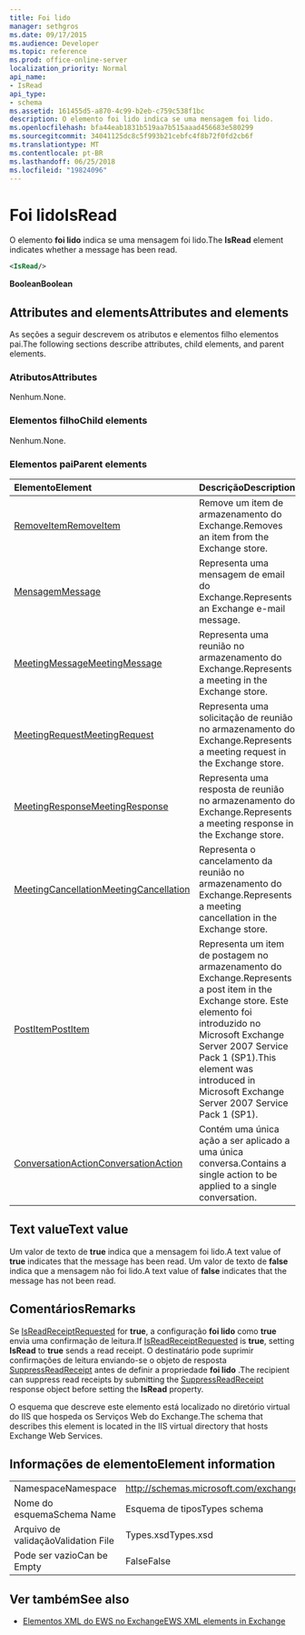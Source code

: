 ```yaml
---
title: Foi lido
manager: sethgros
ms.date: 09/17/2015
ms.audience: Developer
ms.topic: reference
ms.prod: office-online-server
localization_priority: Normal
api_name:
- IsRead
api_type:
- schema
ms.assetid: 161455d5-a870-4c99-b2eb-c759c538f1bc
description: O elemento foi lido indica se uma mensagem foi lido.
ms.openlocfilehash: bfa44eab1831b519aa7b515aaad456683e580299
ms.sourcegitcommit: 34041125dc8c5f993b21cebfc4f8b72f0fd2cb6f
ms.translationtype: MT
ms.contentlocale: pt-BR
ms.lasthandoff: 06/25/2018
ms.locfileid: "19824096"
---
```

# <a name="isread"></a><span data-ttu-id="da854-103">Foi lido</span><span class="sxs-lookup"><span data-stu-id="da854-103">IsRead</span></span>

<span data-ttu-id="da854-104">O elemento **foi lido** indica se uma mensagem foi lido.</span><span class="sxs-lookup"><span data-stu-id="da854-104">The **IsRead** element indicates whether a message has been read.</span></span> 
  
```XML
<IsRead/>
```

 <span data-ttu-id="da854-105">**Boolean**</span><span class="sxs-lookup"><span data-stu-id="da854-105">**Boolean**</span></span>
## <a name="attributes-and-elements"></a><span data-ttu-id="da854-106">Attributes and elements</span><span class="sxs-lookup"><span data-stu-id="da854-106">Attributes and elements</span></span>

<span data-ttu-id="da854-107">As seções a seguir descrevem os atributos e elementos filho elementos pai.</span><span class="sxs-lookup"><span data-stu-id="da854-107">The following sections describe attributes, child elements, and parent elements.</span></span>
  
### <a name="attributes"></a><span data-ttu-id="da854-108">Atributos</span><span class="sxs-lookup"><span data-stu-id="da854-108">Attributes</span></span>

<span data-ttu-id="da854-109">Nenhum.</span><span class="sxs-lookup"><span data-stu-id="da854-109">None.</span></span>
  
### <a name="child-elements"></a><span data-ttu-id="da854-110">Elementos filho</span><span class="sxs-lookup"><span data-stu-id="da854-110">Child elements</span></span>

<span data-ttu-id="da854-111">Nenhum.</span><span class="sxs-lookup"><span data-stu-id="da854-111">None.</span></span>
  
### <a name="parent-elements"></a><span data-ttu-id="da854-112">Elementos pai</span><span class="sxs-lookup"><span data-stu-id="da854-112">Parent elements</span></span>

|<span data-ttu-id="da854-113">**Elemento**</span><span class="sxs-lookup"><span data-stu-id="da854-113">**Element**</span></span>|<span data-ttu-id="da854-114">**Descrição**</span><span class="sxs-lookup"><span data-stu-id="da854-114">**Description**</span></span>|
|:-----|:-----|
|[<span data-ttu-id="da854-115">RemoveItem</span><span class="sxs-lookup"><span data-stu-id="da854-115">RemoveItem</span></span>](removeitem.md) <br/> |<span data-ttu-id="da854-116">Remove um item de armazenamento do Exchange.</span><span class="sxs-lookup"><span data-stu-id="da854-116">Removes an item from the Exchange store.</span></span>  <br/> |
|[<span data-ttu-id="da854-117">Mensagem</span><span class="sxs-lookup"><span data-stu-id="da854-117">Message</span></span>](message-ex15websvcsotherref.md) <br/> |<span data-ttu-id="da854-118">Representa uma mensagem de email do Exchange.</span><span class="sxs-lookup"><span data-stu-id="da854-118">Represents an Exchange e-mail message.</span></span>  <br/> |
|[<span data-ttu-id="da854-119">MeetingMessage</span><span class="sxs-lookup"><span data-stu-id="da854-119">MeetingMessage</span></span>](meetingmessage.md) <br/> |<span data-ttu-id="da854-120">Representa uma reunião no armazenamento do Exchange.</span><span class="sxs-lookup"><span data-stu-id="da854-120">Represents a meeting in the Exchange store.</span></span>  <br/> |
|[<span data-ttu-id="da854-121">MeetingRequest</span><span class="sxs-lookup"><span data-stu-id="da854-121">MeetingRequest</span></span>](meetingrequest.md) <br/> |<span data-ttu-id="da854-122">Representa uma solicitação de reunião no armazenamento do Exchange.</span><span class="sxs-lookup"><span data-stu-id="da854-122">Represents a meeting request in the Exchange store.</span></span>  <br/> |
|[<span data-ttu-id="da854-123">MeetingResponse</span><span class="sxs-lookup"><span data-stu-id="da854-123">MeetingResponse</span></span>](meetingresponse.md) <br/> |<span data-ttu-id="da854-124">Representa uma resposta de reunião no armazenamento do Exchange.</span><span class="sxs-lookup"><span data-stu-id="da854-124">Represents a meeting response in the Exchange store.</span></span>  <br/> |
|[<span data-ttu-id="da854-125">MeetingCancellation</span><span class="sxs-lookup"><span data-stu-id="da854-125">MeetingCancellation</span></span>](meetingcancellation.md) <br/> |<span data-ttu-id="da854-126">Representa o cancelamento da reunião no armazenamento do Exchange.</span><span class="sxs-lookup"><span data-stu-id="da854-126">Represents a meeting cancellation in the Exchange store.</span></span>  <br/> |
|[<span data-ttu-id="da854-127">PostItem</span><span class="sxs-lookup"><span data-stu-id="da854-127">PostItem</span></span>](postitem.md) <br/> |<span data-ttu-id="da854-128">Representa um item de postagem no armazenamento do Exchange.</span><span class="sxs-lookup"><span data-stu-id="da854-128">Represents a post item in the Exchange store.</span></span> <span data-ttu-id="da854-129">Este elemento foi introduzido no Microsoft Exchange Server 2007 Service Pack 1 (SP1).</span><span class="sxs-lookup"><span data-stu-id="da854-129">This element was introduced in Microsoft Exchange Server 2007 Service Pack 1 (SP1).</span></span>  <br/> |
|[<span data-ttu-id="da854-130">ConversationAction</span><span class="sxs-lookup"><span data-stu-id="da854-130">ConversationAction</span></span>](conversationaction.md) <br/> |<span data-ttu-id="da854-131">Contém uma única ação a ser aplicado a uma única conversa.</span><span class="sxs-lookup"><span data-stu-id="da854-131">Contains a single action to be applied to a single conversation.</span></span>  <br/> |
   
## <a name="text-value"></a><span data-ttu-id="da854-132">Text value</span><span class="sxs-lookup"><span data-stu-id="da854-132">Text value</span></span>

<span data-ttu-id="da854-133">Um valor de texto de **true** indica que a mensagem foi lido.</span><span class="sxs-lookup"><span data-stu-id="da854-133">A text value of **true** indicates that the message has been read.</span></span> <span data-ttu-id="da854-134">Um valor de texto de **false** indica que a mensagem não foi lido.</span><span class="sxs-lookup"><span data-stu-id="da854-134">A text value of **false** indicates that the message has not been read.</span></span> 
  
## <a name="remarks"></a><span data-ttu-id="da854-135">Comentários</span><span class="sxs-lookup"><span data-stu-id="da854-135">Remarks</span></span>

<span data-ttu-id="da854-136">Se [IsReadReceiptRequested](isreadreceiptrequested.md) for **true**, a configuração **foi lido** como **true** envia uma confirmação de leitura.</span><span class="sxs-lookup"><span data-stu-id="da854-136">If [IsReadReceiptRequested](isreadreceiptrequested.md) is **true**, setting **IsRead** to **true** sends a read receipt.</span></span> <span data-ttu-id="da854-137">O destinatário pode suprimir confirmações de leitura enviando-se o objeto de resposta [SuppressReadReceipt](suppressreadreceipt.md) antes de definir a propriedade **foi lido** .</span><span class="sxs-lookup"><span data-stu-id="da854-137">The recipient can suppress read receipts by submitting the [SuppressReadReceipt](suppressreadreceipt.md) response object before setting the **IsRead** property.</span></span> 
  
<span data-ttu-id="da854-138">O esquema que descreve este elemento está localizado no diretório virtual do IIS que hospeda os Serviços Web do Exchange.</span><span class="sxs-lookup"><span data-stu-id="da854-138">The schema that describes this element is located in the IIS virtual directory that hosts Exchange Web Services.</span></span>
  
## <a name="element-information"></a><span data-ttu-id="da854-139">Informações de elemento</span><span class="sxs-lookup"><span data-stu-id="da854-139">Element information</span></span>

|||
|:-----|:-----|
|<span data-ttu-id="da854-140">Namespace</span><span class="sxs-lookup"><span data-stu-id="da854-140">Namespace</span></span>  <br/> |http://schemas.microsoft.com/exchange/services/2006/types  <br/> |
|<span data-ttu-id="da854-141">Nome do esquema</span><span class="sxs-lookup"><span data-stu-id="da854-141">Schema Name</span></span>  <br/> |<span data-ttu-id="da854-142">Esquema de tipos</span><span class="sxs-lookup"><span data-stu-id="da854-142">Types schema</span></span>  <br/> |
|<span data-ttu-id="da854-143">Arquivo de validação</span><span class="sxs-lookup"><span data-stu-id="da854-143">Validation File</span></span>  <br/> |<span data-ttu-id="da854-144">Types.xsd</span><span class="sxs-lookup"><span data-stu-id="da854-144">Types.xsd</span></span>  <br/> |
|<span data-ttu-id="da854-145">Pode ser vazio</span><span class="sxs-lookup"><span data-stu-id="da854-145">Can be Empty</span></span>  <br/> |<span data-ttu-id="da854-146">False</span><span class="sxs-lookup"><span data-stu-id="da854-146">False</span></span>  <br/> |
   
## <a name="see-also"></a><span data-ttu-id="da854-147">Ver também</span><span class="sxs-lookup"><span data-stu-id="da854-147">See also</span></span>



- [<span data-ttu-id="da854-148">Elementos XML do EWS no Exchange</span><span class="sxs-lookup"><span data-stu-id="da854-148">EWS XML elements in Exchange</span></span>](ews-xml-elements-in-exchange.md)

